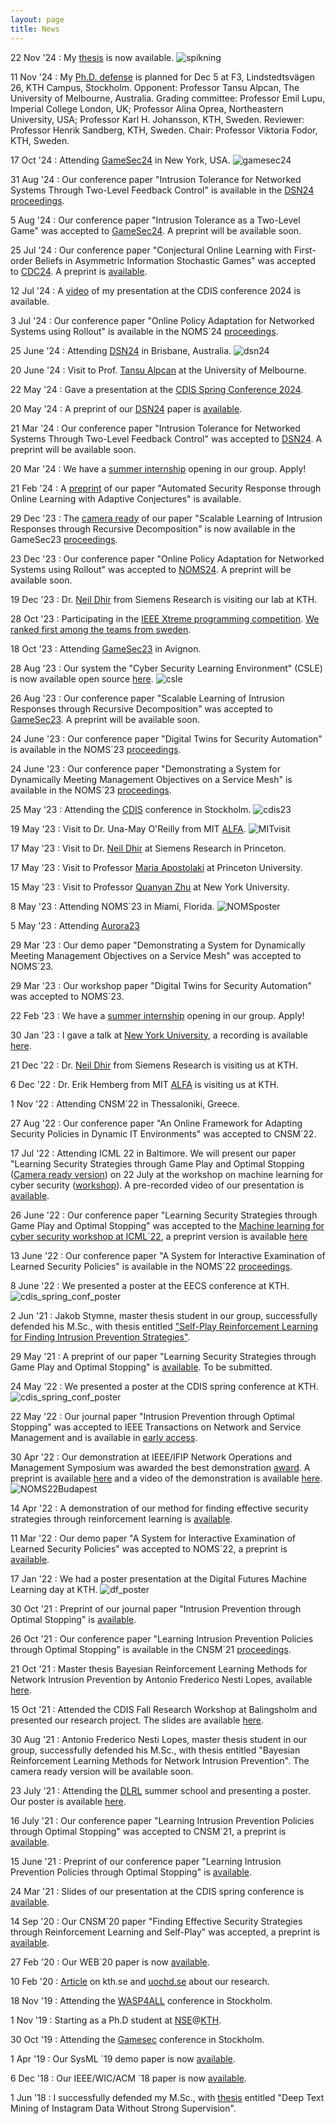```yaml
---
layout: page
title: News
---
```


22 Nov '24
:   My [thesis](https://kth.diva-portal.org/smash/record.jsf?pid=diva2%3A1912164&dswid=8563) is now available.
    ![spikning](/assets/spikning.jpg "Thesis nailing 2024")

11 Nov '24
:   My [Ph.D. defense](https://www.kth.se/en/om/upptack/kalender/disputationer/optimal-security-response-to-network-intrusions-in-it-systems-1.1369163?date=2024-12-05&orgdate=2024-12-05&length=1&orglength=1) is planned for Dec 5 at F3, Lindstedtsvägen 26, KTH Campus, Stockholm. Opponent: Professor Tansu Alpcan, The University of Melbourne, Australia. Grading committee: Professor Emil Lupu, Imperial College London, UK; Professor Alina Oprea, Northeastern University, USA; Professor Karl H. Johansson, KTH, Sweden. Reviewer: Professor Henrik Sandberg, KTH, Sweden. Chair: Professor Viktoria Fodor, KTH, Sweden.

17 Oct '24
:   Attending [GameSec24](https://www.gamesec-conf.org/) in New York, USA.
    ![gamesec24](/assets/gamesec24.jpg "Gamesec 2024")

31 Aug '24
:   Our conference paper "Intrusion Tolerance for Networked Systems Through Two-Level Feedback Control" is available in the [DSN24 proceedings](https://ieeexplore.ieee.org/document/10647020).

5 Aug '24
:   Our conference paper "Intrusion Tolerance as a Two-Level Game" was accepted to [GameSec24](https://www.gamesec-conf.org/). A preprint will be available soon.

25 Jul '24
:   Our conference paper "Conjectural Online Learning with First-order Beliefs in Asymmetric Information Stochastic Games" was accepted to [CDC24](https://cdc2024.ieeecss.org/). A preprint is [available](https://arxiv.org/pdf/2402.18781.pdf).

12 Jul '24
:   A [video](https://play.kth.se/media/Automated%20Intrusion%20Response%20%E2%80%93%20Kim%20Hammar%2C%20KTH/0_nz67k1v4) of my presentation at the CDIS conference 2024 is available.

3 Jul '24
:   Our conference paper "Online Policy Adaptation for Networked Systems using Rollout" is available in the NOMS´24 [proceedings](https://ieeexplore.ieee.org/document/10575707).

25 June '24
:   Attending [DSN24](https://dsn2024uq.github.io/index.html) in Brisbane, Australia.
   ![dsn24](/assets/dsn24.jpg "DSN conference 2024")

20 June '24
:   Visit to Prof. [Tansu Alpcan](https://www.tansu.alpcan.org/) at the University of Melbourne.

22 May '24
:   Gave a presentation at the [CDIS Spring Conference 2024](https://www.kth.se/en/cdis/event/konferens/cdis-spring-conference-2024-1.1334029).

20 May '24
:   A preprint of our [DSN24](https://dsn2024uq.github.io/index.html) paper is [available](https://arxiv.org/abs/2404.01741).

21 Mar '24
:   Our conference paper "Intrusion Tolerance for Networked Systems Through Two-Level Feedback Control" was accepted to [DSN24](https://dsn2024uq.github.io/index.html). A preprint will be available soon.

20 Mar '24
:   We have a [summer internship](https://www.kth.se/lediga-jobb/711882?l=en) opening in our group. Apply!

21 Feb '24
:   A [preprint](https://arxiv.org/abs/2402.12499) of our paper "Automated Security Response through Online Learning with Adaptive Conjectures" is available.

29 Dec '23
:   The [camera ready](https://link.springer.com/chapter/10.1007/978-3-031-50670-3_9) of our paper "Scalable Learning of Intrusion Responses through Recursive Decomposition" is now available in the GameSec23 [proceedings](https://link.springer.com/chapter/10.1007/978-3-031-50670-3_9).

23 Dec '23
:   Our conference paper "Online Policy Adaptation for Networked Systems using Rollout" was accepted to [NOMS24](https://noms2024.ieee-noms.org/). A preprint will be available soon.

19 Dec '23
:   Dr. [Neil Dhir](https://neildhir.github.io/) from Siemens Research is visiting our lab at KTH.

28 Oct '23
:   Participating in the [IEEE Xtreme programming competition](https://ieeextreme.org/). [We ranked first among the teams from sweden](/assets/awards/ieee_xtreme_certificate_23.pdf).

18 Oct '23
:   Attending [GameSec23](https://www.gamesec-conf.org/registration.php) in Avignon.

28 Aug '23
:   Our system the "Cyber Security Learning Environment" (CSLE) is now available open source [here](https://github.com/Limmen).
![csle](/assets/csle_logo_cropped.png "CSLE")

26 Aug '23
:   Our conference paper "Scalable Learning of Intrusion Responses through Recursive Decomposition" was accepted to [GameSec23](https://www.gamesec-conf.org/registration.php). A preprint will be available soon.

24 June '23
:   Our conference paper "Digital Twins for Security Automation" is available in the NOMS´23 [proceedings](https://ieeexplore.ieee.org/document/10154288).

24 June '23
:   Our conference paper "Demonstrating a System for Dynamically Meeting Management Objectives on a Service Mesh" is available in the NOMS´23 [proceedings](https://ieeexplore.ieee.org/document/10154365).

25 May '23
:   Attending the [CDIS](https://www.kth.se/cdis/about-cdis-1.946971) conference in Stockholm.
   ![cdis23](/assets/cdis23.jpg "CDIS conference 2023")

19 May '23
:   Visit to Dr. Una-May O'Reilly from MIT [ALFA](https://alfagroup.csail.mit.edu/anyscale-learning-all).
  ![MITvisit](/assets/MIT23_visit.jpg "Visit to MIT 2023")

17 May '23
:   Visit to Dr. [Neil Dhir](https://neildhir.github.io/) at Siemens Research in Princeton.

17 May '23
:   Visit to Professor [Maria Apostolaki](https://ece.princeton.edu/people/maria-apostolaki) at Princeton University.

15 May '23
:   Visit to Professor [Quanyan Zhu](https://engineering.nyu.edu/faculty/quanyan-zhu) at New York University.

8 May '23
:   Attending NOMS´23 in Miami, Florida.
   ![NOMSposter](/assets/noms23.jpg "Poster NOMS 2023")

5 May '23
:   Attending [Aurora23](https://www.forsvarsmakten.se/en/activities/exercises/aurora-23/)

29 Mar '23
:   Our demo paper "Demonstrating a System for Dynamically Meeting Management Objectives on a Service Mesh" was accepted to NOMS´23.

29 Mar '23
:   Our workshop paper "Digital Twins for Security Automation" was accepted to NOMS´23.

22 Feb '23
:   We have a [summer internship](https://kth.varbi.com/se/what:job/jobID:597497/where:4/) opening in our group. Apply!

30 Jan '23
:   I gave a talk at [New York University](https://engineering.nyu.edu/research-innovation/centers/nyu-center-cybersecurity-ccs), a recording is available [here](https://www.youtube.com/watch?v=Qzp_wiNW91o).

21 Dec '22
:   Dr. [Neil Dhir](https://neildhir.github.io/) from Siemens Research is visiting us at KTH.

6 Dec '22
:   Dr. Erik Hemberg from MIT [ALFA](https://alfagroup.csail.mit.edu/anyscale-learning-all) is visiting us at KTH.

1 Nov '22
:   Attending CNSM´22 in Thessaloniki, Greece.

27 Aug '22
:   Our conference paper "An Online Framework for Adapting Security Policies in Dynamic IT Environments" was accepted to CNSM´22.

17 Jul '22
:   Attending ICML 22 in Baltimore. We will present our paper "Learning Security Strategies through Game Play and Optimal Stopping ([Camera ready version](/assets/papers/icml_ml4cyber_Hammar_Stadler_final_24_june_2022.pdf)) on 22 July at the workshop on machine learning for cyber security ([workshop](https://sites.google.com/view/icml-ml4cyber/home)). A pre-recorded video of our presentation is [available](https://www.youtube.com/watch?v=Qz6huGXjhec).

26 June '22
:   Our conference paper "Learning Security Strategies through Game Play and Optimal Stopping" was accepted to the [Machine learning for cyber security workshop at ICML´22](https://sites.google.com/view/icml-ml4cyber/accepted-papers), a preprint version is available [here](/assets/papers/icml_ml4cyber_Hammar_Stadler_final_24_june_2022.pdf)

13 June '22
:   Our conference paper "A System for Interactive Examination of Learned Security Policies" is available in the NOMS´22 [proceedings](https://ieeexplore.ieee.org/document/9789707).

8 June '22
:   We presented a poster at the EECS conference at KTH.
   ![cdis_spring_conf_poster](/assets/eecs_day_kth_8_june_22.jpg "Poster June 2022")

2 Jun '21
:   Jakob Stymne, master thesis student in our group, successfully defended his M.Sc., with thesis entitled ["Self-Play Reinforcement Learning for Finding Intrusion Prevention Strategies"](/assets/papers/Master_Thesis_Jakob_Stymne_Final_2_June.pdf).

29 May '21
:   A preprint of our paper "Learning Security Strategies through Game Play and Optimal Stopping" is [available](https://arxiv.org/abs/2205.14694). To be submitted.

24 May '22
:   We presented a poster at the CDIS spring conference at KTH.
   ![cdis_spring_conf_poster](/assets/poster_cdis_spring_conference_may_24_2022.jpg "Poster May 2022")

22 May '22
:   Our journal paper "Intrusion Prevention through Optimal Stopping" was accepted to IEEE Transactions on Network and Service Management and is available in [early access](https://ieeexplore.ieee.org/document/9779345).

30 Apr '22
:   Our demonstration at IEEE/IFIP Network Operations and Management Symposium was awarded the best demonstration [award](/assets/awards/NOMS_2022_Best_Demo_Award.pdf). A preprint is available [here](https://arxiv.org/abs/2204.01126) and a video of the demonstration is available [here](https://www.youtube.com/watch?v=18P7MjPKNDg).
![NOMS22Budapest](/assets/noms22.jpeg "NOMS 2022")

14 Apr '22
:   A demonstration of our method for finding effective security strategies through reinforcement learning is [available](https://www.youtube.com/watch?v=18P7MjPKNDg).

11 Mar '22
:   Our demo paper "A System for Interactive Examination of Learned Security Policies" was accepted to NOMS´22, a preprint is [available](/assets/papers/NOMS22_Demo_Policy_Examination_System_Hammar_Stadler_28_Jan_2022.pdf).

17 Jan '22
:   We had a poster presentation at the Digital Futures Machine Learning day at KTH.
![df_poster](/assets/poster-df-jan-22.jpg "Poster January 2022")

30 Oct '21
:   Preprint of our journal paper "Intrusion Prevention through Optimal Stopping" is [available](https://arxiv.org/abs/2111.00289).

26 Oct '21
:   Our conference paper "Learning Intrusion Prevention Policies through Optimal Stopping" is available in the CNSM´21 [proceedings](http://dl.ifip.org/db/conf/cnsm/cnsm2021/index.html).

21 Oct '21
:   Master thesis Bayesian Reinforcement Learning Methods for Network Intrusion Prevention by Antonio Frederico Nesti Lopes, available [here](/assets/papers/Antonio_Nesti_Lopes_2021_Master_Thesis.pdf).

15 Oct '21
:   Attended the CDIS Fall Research Workshop at Balingsholm and presented our research project. The slides are available [here](/assets/slides/riksdagens_forsvarsutskott_S_CDIS_Hammar_20_oct_2021.pdf).

30 Aug '21
:   Antonio Frederico Nesti Lopes, master thesis student in our group, successfully defended his M.Sc., with thesis entitled "Bayesian Reinforcement Learning Methods for Network Intrusion Prevention". The camera ready version will be available soon.

23 July '21
:   Attending the [DLRL](https://dlrl.ca/) summer school and presenting a poster. Our poster is available [here](https://limmen.dev/assets/papers/poster_dlrl_21_optimal_stopping_KimHammar_jul_21.pdf).

16 July '21
:   Our conference paper "Learning Intrusion Prevention Policies through Optimal Stopping" was accepted to CNSM´21, a preprint is [available](https://arxiv.org/pdf/2106.07160.pdf).

15 June '21
:   Preprint of our conference paper "Learning Intrusion Prevention Policies through Optimal Stopping" is [available](https://arxiv.org/pdf/2106.07160.pdf).

24 Mar '21
:   Slides of our presentation at the CDIS spring conference is [available](https://limmen.dev/assets/slides/Kim_Hammar_Rolf_Stadler_CDIS_Spring_Conference_March_24_Self_learning_Systems_for_Defense.pdf).

14 Sep '20
:   Our CNSM´20 paper "Finding Effective Security Strategies through Reinforcement Learning and Self-Play" was accepted, a preprint is [available](https://arxiv.org/abs/2009.08120).

27 Feb '20
:   Our WEB´20 paper is now [available](https://content.iospress.com/articles/web-intelligence/web200428).

10 Feb '20
:   [Article](https://www.kth.se/aktuellt/nyheter/han-ar-med-och-bygger-sveriges-cyberforsvar-1.956832) on kth.se and [uochd.se](https://www.uochd.se/article/view/699759/cyberrymden_det_senaste_slagfaltet_inom_krigforing) about our research.

18 Nov '19
:   Attending the [WASP4ALL](https://wasp-sweden.org/wasp4all-future-computing-platforms-for-x/) conference in Stockholm.

1 Nov '19
:   Starting as a Ph.D student at [NSE](https://www.kth.se/nse/about-us)@[KTH](https://www.kth.se/).

30 Oct '19
:   Attending the [Gamesec](https://www.gamesec-conf.org/) conference in Stockholm.

1 Apr '19
:   Our SysML ´19 demo paper is now [available](https://www.sysml.cc/doc/2019/demo_7.pdf).

6 Dec '18
:   Our IEEE/WIC/ACM ´18 paper is now [available](https://ieeexplore.ieee.org/document/8609589).

1 Jun '18
:   I successfully defended my M.Sc., with [thesis](http://kth.diva-portal.org/smash/record.jsf?aq2=%5B%5B%5D%5D&c=15&af=%5B%5D&searchType=LIST_LATEST&sortOrder2=title_sort_asc&query=&language=sv&pid=diva2%3A1222945&aq=%5B%5B%5D%5D&sf=all&aqe=%5B%5D&sortOrder=author_sort_asc&onlyFullText=false&noOfRows=50&dswid=1766) entitled "Deep Text Mining of Instagram Data Without Strong Supervision".

